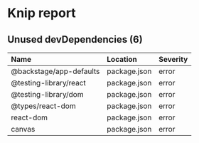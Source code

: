 # Knip report

## Unused devDependencies (6)

| Name                    | Location     | Severity |
| :---------------------- | :----------- | :------- |
| @backstage/app-defaults | package.json | error    |
| @testing-library/react  | package.json | error    |
| @testing-library/dom    | package.json | error    |
| @types/react-dom        | package.json | error    |
| react-dom               | package.json | error    |
| canvas                  | package.json | error    |

